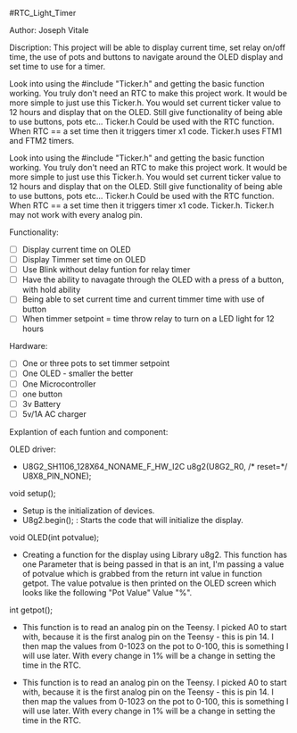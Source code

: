 #RTC_Light_Timer

Author: Joseph Vitale

Discription: This project will be able to display current time, set relay on/off time, the use of pots and buttons to navigate around the OLED display and set time to use for a timer.

Look into using the #include "Ticker.h" and getting the basic function working. You truly don't need an RTC to make this project work. It would be more simple to just use this Ticker.h. You would set current ticker value to 12 hours and display that on the OLED. Still give functionality of being able to use buttons, pots etc... Ticker.h Could be used with the RTC function. When RTC == a set time then it triggers timer x1 code. Ticker.h uses FTM1 and FTM2 timers.


Look into using the #include "Ticker.h" and getting the basic function working. You truly don't need an RTC to make this project work. It would be more simple to just use this Ticker.h. You would set current ticker value to 12 hours and display that on the OLED. Still give functionality of being able to use buttons, pots etc... Ticker.h Could be used with the RTC function. When RTC == a set time then it triggers timer x1 code. Ticker.h. Ticker.h may not work with every analog pin. 


Functionality:
- [ ] Display current time on OLED
- [ ] Display Timmer set time on OLED
- [ ] Use Blink without delay funtion for relay timer
- [ ] Have the ability to navagate through the OLED with a press of a button, with hold ability
- [ ] Being able to set current time and current timmer time with use of button
- [ ] When timmer setpoint = time throw relay to turn on a LED light for 12 hours

Hardware:
- [ ] One or three pots to set timmer setpoint
- [ ] One OLED - smaller the better
- [ ] One Microcontroller
- [ ] one button
- [ ] 3v Battery
- [ ] 5v/1A AC charger

Explantion of each funtion and component:

OLED driver:
- U8G2_SH1106_128X64_NONAME_F_HW_I2C u8g2(U8G2_R0, /* reset=*/ U8X8_PIN_NONE);


void setup();
- Setup is the initialization of devices. 
- U8g2.begin(); : Starts the code that will initialize the display.

void OLED(int potvalue); 
- Creating a function for the display using Library u8g2. This function has one Parameter that is being passed in that is an int, I'm passing a value of potvalue which is grabbed from the return int value in function getpot. The value potvalue is then printed on the OLED screen which looks like the following "Pot Value" Value "%".

int getpot(); 

- This function is to read an analog pin on the Teensy. I picked A0 to start with, because it is the first analog pin on the Teensy - this is pin 14. I then map the values from 0-1023 on the pot to 0-100, this is something I will use later. With every change in 1% will be a change in setting the time in the RTC. 

- This function is to read an analog pin on the Teensy. I picked A0 to start with, because it is the first analog pin on the Teensy - this is pin 14. I then map the values from 0-1023 on the pot to 0-100, this is something I will use later. With every change in 1% will be a change in setting the time in the RTC. 

